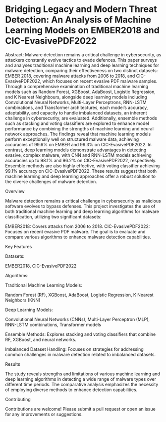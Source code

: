 # Bridging Legacy and Modern Threat Detection: An Analysis of Machine Learning Models on EMBER2018 and CIC-EvasivePDF2022

Abstract:
Malware detection remains a critical challenge in cybersecurity, as attackers constantly evolve tactics to evade defences. This paper surveys and analyses traditional machine learning and deep learning techniques for malware detection, comparing their effectiveness on two distinct datasets: EMBER 2018, covering malware attacks from 2006 to 2018, and CIC-EvasivePDF2022, which focuses on recent evasive PDF malware samples. Through a comprehensive examination of traditional machine learning models such as Random Forest, XGBoost, AdaBoost, Logistic Regression, and K Nearest Neighbours, alongside deep learning models including Convolutional Neural Networks, Multi-Layer Perceptrons, RNN-LSTM combinations, and Transformer architectures, each model’s accuracy, adaptability, and capacity to handle imbalanced datasets, an inherent challenge in cybersecurity, are evaluated. Additionally, ensemble methods such as stacking and voting classifiers are explored to enhance model performance by combining the strengths of machine learning and neural network approaches. The findings reveal that machine learning models perform exceptionally well on structured malware data, achieving accuracies of 99.6% on EMBER and 99.3% on CIC-EvasivePDF2022. In contrast, deep learning models demonstrate advantages in detecting evasive, complex malware, with CNN and RNN-LSTM models achieving accuracies up to 98.1% and 96.2% on CIC-EvasivePDF2022, respectively. Ensemble methods are also highly effective, with voting classifier achieving 99.1% accuracy on CIC-EvasivePDF2022. These results suggest that both machine learning and deep learning approaches offer a robust solution to the diverse challenges of malware detection.


Overview

Malware detection remains a critical challenge in cybersecurity as malicious software evolves to bypass defenses. This project investigates the use of both traditional machine learning and deep learning algorithms for malware classification, utilizing two significant datasets:

EMBER2018: Covers attacks from 2006 to 2018.
CIC-EvasivePDF2022: Focuses on recent evasive PDF malware.
The goal is to evaluate and compare various algorithms to enhance malware detection capabilities.

Key Features

Datasets:

EMBER2018,
CIC-EvasivePDF2022

Algorithms:

Traditional Machine Learning Models:

Random Forest (RF),
XGBoost,
AdaBoost,
Logistic Regression,
K Nearest Neighbors (KNN)

Deep Learning Models:

Convolutional Neural Networks (CNNs),
Multi-Layer Perceptron (MLP),
RNN-LSTM combinations,
Transformer models

Ensemble Methods: Explores stacking and voting classifiers that combine RF, XGBoost, and neural networks.

Imbalanced Dataset Handling: Focuses on strategies for addressing common challenges in malware detection related to imbalanced datasets.

Results

The study reveals strengths and limitations of various machine learning and deep learning algorithms in detecting a wide range of malware types over different time periods. The comparative analysis emphasizes the necessity of employing diverse methods to enhance detection capabilities.

Contributing

Contributions are welcome! Please submit a pull request or open an issue for any improvements or suggestions.
